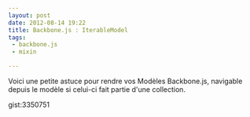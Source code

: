 ```yaml
---
layout: post
date: 2012-08-14 19:22
title: Backbone.js : IterableModel
tags:
 - backbone.js
 - mixin

---
```

Voici une petite astuce pour rendre vos Modèles Backbone.js, navigable depuis le modèle si celui-ci fait partie d'une collection.

gist:3350751

